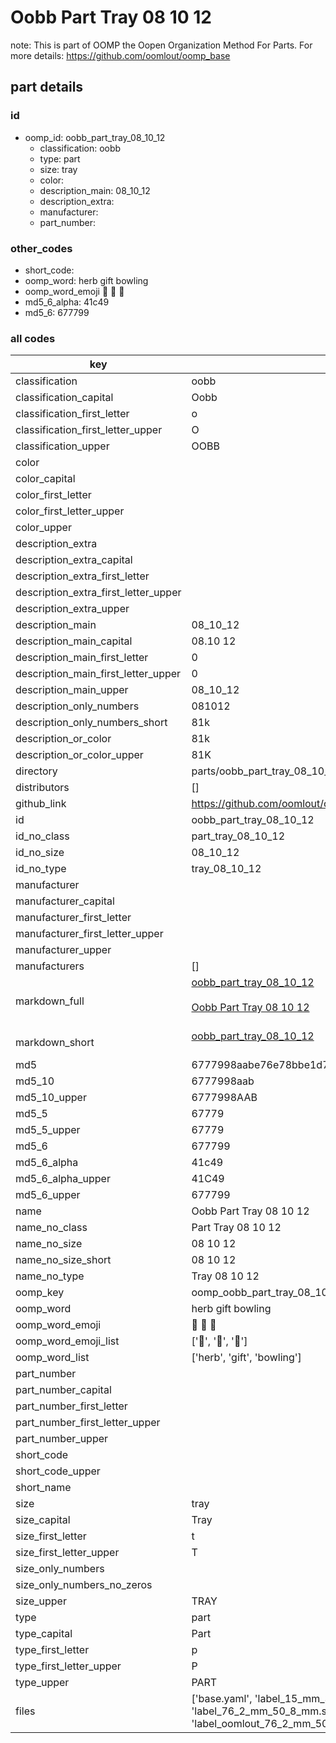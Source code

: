 # Oobb Part Tray 08 10 12  

note: This is part of OOMP the Oopen Organization Method For Parts. For more details: https://github.com/oomlout/oomp_base

##  part details





### id
* oomp_id: oobb_part_tray_08_10_12
  * classification: oobb
  * type: part
  * size: tray
  * color: 
  * description_main: 08_10_12
  * description_extra: 
  * manufacturer: 
  * part_number: 

### other_codes
* short_code: 
* oomp_word: herb gift bowling
* oomp_word_emoji :herb: :gift: :bowling:
* md5_6_alpha: 41c49
* md5_6: 677799

### all codes 
| key | value |  
| --- | --- |  
| classification | oobb |  
| classification_capital | Oobb |  
| classification_first_letter | o |  
| classification_first_letter_upper | O |  
| classification_upper | OOBB |  
| color |  |  
| color_capital |  |  
| color_first_letter |  |  
| color_first_letter_upper |  |  
| color_upper |  |  
| description_extra |  |  
| description_extra_capital |  |  
| description_extra_first_letter |  |  
| description_extra_first_letter_upper |  |  
| description_extra_upper |  |  
| description_main | 08_10_12 |  
| description_main_capital | 08.10 12 |  
| description_main_first_letter | 0 |  
| description_main_first_letter_upper | 0 |  
| description_main_upper | 08_10_12 |  
| description_only_numbers | 081012 |  
| description_only_numbers_short | 81k |  
| description_or_color | 81k |  
| description_or_color_upper | 81K |  
| directory | parts/oobb_part_tray_08_10_12 |  
| distributors | [] |  
| github_link | https://github.com/oomlout/oomlout_oomp_part_src/tree/main/parts/oobb_part_tray_08_10_12/working |  
| id | oobb_part_tray_08_10_12 |  
| id_no_class | part_tray_08_10_12 |  
| id_no_size | 08_10_12 |  
| id_no_type | tray_08_10_12 |  
| manufacturer |  |  
| manufacturer_capital |  |  
| manufacturer_first_letter |  |  
| manufacturer_first_letter_upper |  |  
| manufacturer_upper |  |  
| manufacturers | [] |  
| markdown_full | [oobb_part_tray_08_10_12](https://github.com/oomlout/oomlout_oomp_part_src/tree/main/parts/oobb_part_tray_08_10_12/working)<br>[](https://github.com/oomlout/oomlout_oomp_part_src/tree/main/parts/oobb_part_tray_08_10_12/working)<br>[Oobb Part Tray 08 10 12](https://github.com/oomlout/oomlout_oomp_part_src/tree/main/parts/oobb_part_tray_08_10_12/working)<br><br> |  
| markdown_short | [oobb_part_tray_08_10_12](https://github.com/oomlout/oomlout_oomp_part_src/tree/main/parts/oobb_part_tray_08_10_12/working)<br><br> |  
| md5 | 6777998aabe76e78bbe1d74daf42e918 |  
| md5_10 | 6777998aab |  
| md5_10_upper | 6777998AAB |  
| md5_5 | 67779 |  
| md5_5_upper | 67779 |  
| md5_6 | 677799 |  
| md5_6_alpha | 41c49 |  
| md5_6_alpha_upper | 41C49 |  
| md5_6_upper | 677799 |  
| name | Oobb Part Tray 08 10 12 |  
| name_no_class | Part Tray 08 10 12 |  
| name_no_size | 08 10 12 |  
| name_no_size_short | 08 10 12 |  
| name_no_type | Tray 08 10 12 |  
| oomp_key | oomp_oobb_part_tray_08_10_12 |  
| oomp_word | herb gift bowling |  
| oomp_word_emoji | :herb: :gift: :bowling: |  
| oomp_word_emoji_list | [':herb:', ':gift:', ':bowling:'] |  
| oomp_word_list | ['herb', 'gift', 'bowling'] |  
| part_number |  |  
| part_number_capital |  |  
| part_number_first_letter |  |  
| part_number_first_letter_upper |  |  
| part_number_upper |  |  
| short_code |  |  
| short_code_upper |  |  
| short_name |  |  
| size | tray |  
| size_capital | Tray |  
| size_first_letter | t |  
| size_first_letter_upper | T |  
| size_only_numbers |  |  
| size_only_numbers_no_zeros |  |  
| size_upper | TRAY |  
| type | part |  
| type_capital | Part |  
| type_first_letter | p |  
| type_first_letter_upper | P |  
| type_upper | PART |  
| files | ['base.yaml', 'label_15_mm_30_mm.pdf', 'label_15_mm_30_mm.svg', 'label_76_2_mm_50_8_mm.pdf', 'label_76_2_mm_50_8_mm.svg', 'label_oomlout_76_2_mm_50_8_mm.pdf', 'label_oomlout_76_2_mm_50_8_mm.svg', 'readme.md', 'working.json', 'working.yaml'] |  
